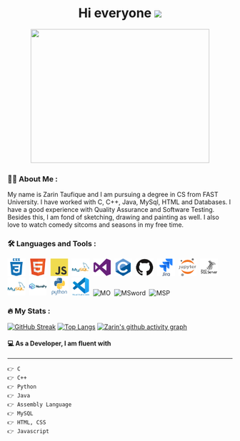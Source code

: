 <div id="header" align="center">
  <h1>
  Hi everyone
  <img src="https://media.giphy.com/media/hvRJCLFzcasrR4ia7z/giphy.gif" width="30px"/>
</h1>
</div>

<div align="center">
  <img src="https://media1.giphy.com/media/h408T6Y5GfmXBKW62l/giphy.gif?cid=ecf05e472d4inhv8kshwvb2sav71l4q6pgd7gfhiox7qaxo7&rid=giphy.gif&ct=g" width="400" height="300"/>
</div>

### :woman_technologist: About Me :
My name is Zarin Taufique and I am pursuing a degree in CS from FAST University. I have worked with  C, C++, Java, MySql, HTML and Databases. I have a good experience with Quality Assurance and Software Testing. Besides this, I am fond of sketching, drawing and painting as well. I also love to watch comedy sitcoms and seasons in my free time.

### :hammer_and_wrench: Languages and Tools :
<div>
  <img src="https://github.com/devicons/devicon/blob/master/icons/css3/css3-plain-wordmark.svg"  title="CSS3" alt="CSS" width="40" height="40"/>&nbsp;
  <img src="https://github.com/devicons/devicon/blob/master/icons/html5/html5-original.svg" title="HTML5" alt="HTML" width="40" height="40"/>&nbsp;
  <img src="https://github.com/devicons/devicon/blob/master/icons/javascript/javascript-original.svg" title="JavaScript" alt="JavaScript" width="40" height="40"/>&nbsp;
  <img src="https://github.com/devicons/devicon/blob/master/icons/mysql/mysql-original-wordmark.svg" title="MySQL"  alt="MySQL" width="40" height="40"/>&nbsp;
   <img src="https://github.com/devicons/devicon/blob/master/icons/visualstudio/visualstudio-plain.svg"  title="Visual Studio" alt="VS" width="40" height="40"/>&nbsp;
  <img src="https://github.com/devicons/devicon/blob/master/icons/c/c-original.svg"  title="C" alt="C" width="40" height="40"/>&nbsp;
  <img src="https://github.com/devicons/devicon/blob/master/icons/github/github-original.svg"  title="Github" alt="github" width="40" height="40"/>&nbsp;
  <img src="https://github.com/devicons/devicon/blob/master/icons/jira/jira-original-wordmark.svg"  title="Jira" alt="jira" width="40" height="40"/>&nbsp;
  <img src="https://github.com/devicons/devicon/blob/master/icons/jupyter/jupyter-original-wordmark.svg"  title="Jupyter" alt="Jupyter" width="40" height="40"/>&nbsp;
  <img src="https://github.com/devicons/devicon/blob/master/icons/microsoftsqlserver/microsoftsqlserver-plain-wordmark.svg"  title="SQL" alt="SQL" width="40" height="40"/>&nbsp;
  <img src="https://github.com/devicons/devicon/blob/master/icons/mysql/mysql-original-wordmark.svg"  title="MySQL" alt="MYSQL" width="40" height="40"/>&nbsp;
  <img src="https://github.com/devicons/devicon/blob/master/icons/numpy/numpy-original-wordmark.svg"  title="numpy" alt="numpy" width="40" height="40"/>&nbsp;
  <img src="https://github.com/devicons/devicon/blob/master/icons/python/python-original-wordmark.svg"  title="Python" alt="Python" width="40" height="40"/>&nbsp;
  <img src="https://github.com/devicons/devicon/blob/master/icons/vscode/vscode-original-wordmark.svg"  title="VScode" alt="VSC" width="40" height="40"/>&nbsp;
  <img src="https://upload.wikimedia.org/wikipedia/commons/thumb/5/5f/Microsoft_Office_logo_%282019–present%29.svg/2048px-Microsoft_Office_logo_%282019–present%29.svg.png"  title="Office" alt="MO" width="40" height="40"/>&nbsp;
  <img src="https://i.pinimg.com/564x/46/aa/96/46aa967637e21e2a7f7bbef5196a663c.jpg"  title="Word" alt="MSword" width="40" height="40"/>&nbsp;
  <img src="https://1000logos.net/wp-content/uploads/2020/08/Microsoft-PowerPoint-Logo-500x313.png"  title="Powerpoint" alt="MSP" width="60" height="40"/>&nbsp;
</div>

### :fire: My Stats :
[![GitHub Streak](https://github-readme-streak-stats.herokuapp.com?user=zarinTaufique&theme=black-ice)](https://git.io/streak-stats)
[![Top Langs](https://github-readme-stats.vercel.app/api/top-langs/?username=zarintaufique&theme=tokyonight&layout=compact)](https://github.com/zarintaufique/github-readme-stats)
[![Zarin's github activity graph](https://github-readme-activity-graph.cyclic.app/graph?username=zarintaufique&bg_color=fffff0&color=708090&line=24292e&point=24292e&area=true&hide_border=true)](https://github.com/zarintaufique/github-readme-activity-graph)

#### :computer: As a Developer, I am fluent with 
***

    👉 C
    👉 C++
    👉 Python
    👉 Java
    👉 Assembly Language
    👉 MySQL
    👉 HTML, CSS
    👉 Javascript

